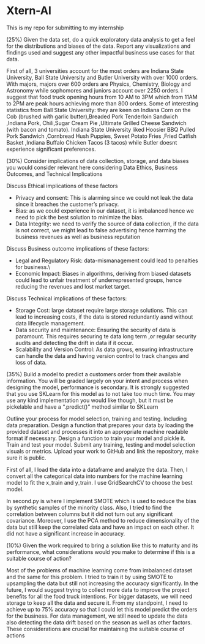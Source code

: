 # Xtern-AI
This is my repo for submitting to my internship

(25%)  Given the data set, do a quick exploratory data analysis to get a feel for the distributions and biases of the data.  Report any visualizations and findings used and suggest any other impactful business use cases for that data.


First of all, 3 universities account for the most orders are Indiana State University, Ball State University and Butler University with over 1000 orders. With majors, majors over 600 orders are Physics, Chemistry, Biology and Astronomy while sophomores and juniors account over 2250 orders. I suggest that food truck opening hours from 10 AM to 3PM which from 11AM to 2PM are peak hours achieving more than 800 orders. Some of interesting statistics from Ball State University: they are keen on Indiana Corn on the Cob (brushed with garlic butter),Breaded Pork Tenderloin Sandwich ,Indiana Pork, Chili,Sugar Cream Pie ,Ultimate Grilled Cheese Sandwich (with bacon and tomato). Indiana State University liked Hoosier BBQ Pulled Pork Sandwich ,Cornbread Hush Puppies, Sweet Potato Fries ,Fried Catfish Basket ,Indiana Buffalo Chicken Tacos (3 tacos) while Butler doesnt experience significant preferences.


(30%) Consider implications of data collection, storage, and data biases you would consider relevant here considering Data Ethics, Business Outcomes, and Technical Implications


Discuss Ethical implications of these factors
- Privacy and consent: This is alarming since we could not leak the data since it breaches the customer’s privacy.
- Bias: as we could experience in our dataset, it is imbalanced hence we need to pick the best solution to minimize the bias.
- Data Integrity: we need to verify the source of data collection, if the data is not correct, we might lead to false advertising hence harming the business revenues as well as business reputation


Discuss Business outcome implications of these factors:
- Legal and Regulatory Risk: data-mismanagement could lead to penalties for business.\
- Economic Impact: Biases in algorithms, deriving from biased datasets could lead to unfair treatment of underrepresented groups, hence reducing the revenues and lost market target.

Discuss Technical implications of these factors:
- Storage Cost: large dataset require large storage solutions. This can lead to increasing costs, if the data is stored redundantly asnd without data lifecycle management.
- Data security and maintenance: Ensuring the security of data is paramount. This requires securing te data long term ,or regular security audits and detecting the drift in data if it occur.
- Scalability and Version Control: As data grows, ensuring infrastructure can handle the data and having version control to track changes and loss of data.


(35%) Build a model to predict a customers order from their available information.  You will be graded largely on your intent and process when designing the model, performance is secondary. It is strongly suggested that you use SKLearn for this model as to not take too much time.  You may use any kind implementation you would like though, but it must be pickelable and have a “.predict()” method similar to SKLearn


Outline your process for model selection, training and testing. Including data preparation.
Design a function that prepares your data by loading the provided dataset and processes it into an appropriate machine readable format if necessary.
Design a function to train your model and pickle it.
Train and test your model.  Submit any training, testing and model selection visuals or metrics.
Upload your work to GitHub and link the repository, make sure it is public.


First of all, I load the data into a dataframe and analyze the data. Then, I convert all the categorical data into numbers for the machine learning model to fit the x_train and y_train. I use GridSearchCV to choose the best model.


In second.py is where I implement SMOTE which is used to reduce the bias by synthetic samples of the minority class. Also, I tried to find the correlation between columns but it did not turn out any significant covariance. Moreover, I use the PCA method to reduce dimensionality of the data but still keep the correlated data and have an impact on each other. It did not have a significant increase in accuracy.


(10%) Given the work required to bring a solution like this to maturity and its performance, what considerations would you make to determine if this is a suitable course of action?


Most of the problems of machine learning come from imbalanced dataset and the same for this problem. I tried to train it by using SMOTE to upsampling the data but still not increasing the accuracy significantly. In the future, I would suggest trying to collect more data to improve the project benefits for all the food truck intentions. For bigger datasets, we will need storage to keep all the data and secure it. From my standpoint, I need to achieve up to 75% accuracy so that I could let this model predict the orders for the business. For data management, we still need to update the data also detecting the data drift based on the season as well as other factors. These considerations are crucial for maintaining the suitable course of actions

